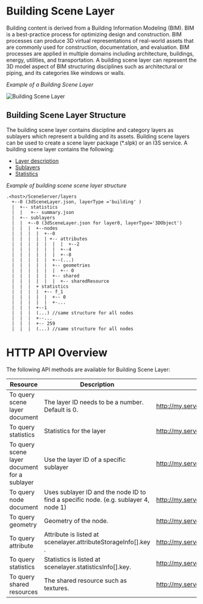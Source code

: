 # Building Scene Layer

Building content is derived from a Building Information Modeling (BIM). BIM is a best-practice process for optimizing design and construction. BIM processes can produce 3D virtual representations of real-world assets that are commonly used for construction, documentation, and evaluation. BIM processes are applied in multiple domains including architecture, buildings, energy, utilities, and transportation. A building scene layer can represent the 3D model aspect of BIM structuring disciplines such as architectural or piping, and its categories like windows or walls.

*Example of a Building Scene Layer*

![Building Scene Layer](img/buildingSceneLayer.png)

## Building Scene Layer Structure
The building scene layer contains discipline and category layers as sublayers which represent a building and its assets. Building scene layers can be used to create a scene layer package (*.slpk) or an I3S service. A building scene layer contains the following:

- [Layer description](layer.bld.md)
- [Sublayers](sublayer.bld.md)
- [Statistics](statsummary.bld.md)

*Example of building scene scene layer structure*

```
.<host>/SceneServer/layers
  +--0 (3dSceneLayer.json, layerType ='building' )
  |  +-- statistics
  |  |   +-- summary.json
  |  +-- sublayers
  |  |  +--0 (3dSceneLayer.json for layer0, layerType='3DObject')
  |  |  |  +--nodes
  |  |  |  |  +--0
  |  |  |  |  | +-- attributes
  |  |  |  |  |  |  |  +--2
  |  |  |  |  |  |  +--4
  |  |  |  |  |  |  +--8
  |  |  |  |  |  +--(...)
  |  |  |  |  |  +-- geometries
  |  |  |  |  |  |  +-- 0
  |  |  |  |  |  +-- shared
  |  |  |  |  |  |  +-- sharedResource
  |  |  |  + statistics
  |  |  |  |  +-- f_1
  |  |  |  |  |  +-- 0
  |  |  |  |  |  +-...
  |  |  |  +--1
  |  |  |  (...) //same structure for all nodes
  |  |  |  +--...
  |  |  |  +-- 259
  |  |  |  (...) //same structure for all nodes
```
# HTTP API Overview

The following API methods are available for Building Scene Layer:

|Resource|Description|URL example
|------|-------|-----------------|
|To query scene layer document| The layer ID needs to be a number. Default is 0.|http://my.server.com/BSL/SceneServer/layers/0|
|To query statistics|Statistics for the layer|http://my.server.com/BSL/SceneServer/layers/0/statistics/summary |
|To query scene layer document for a sublayer | Use the layer ID of a specific sublayer | http://my.server.com/BSL/SceneServer/layers/0/sublayers/4/|
|To query node document|Uses sublayer ID and the node ID to find a specific node. (e.g. sublayer 4, node 1) |http://my.server.com/BSL/SceneServer/layers/0/sublayers/4/nodes/0/|
|To query geometry  |Geometry of the node.|http://my.server.com/BSL/SceneServer/layers/0/sublayers/4/nodes/0/geometry/0 |
|To query attribute |Attribute is listed at  scenelayer.attributeStorageInfo[].key .|http://my.server.com/BSL/SceneServer/layers/0/sublayers/0/nodes/18/attributes/f_18/0 |
|To query statistics|Statistics is listed at  scenelayer.statisticsInfo[].key.|http://my.server.com/BSL/SceneServer/layers/0/sublayers/5/statistics/f_1/0} |
|To query shared resources|The shared resource such as textures.|http://my.server.com/BSL/SceneServer/layers/0/sublayers/5/nodes/0/shared/0|

